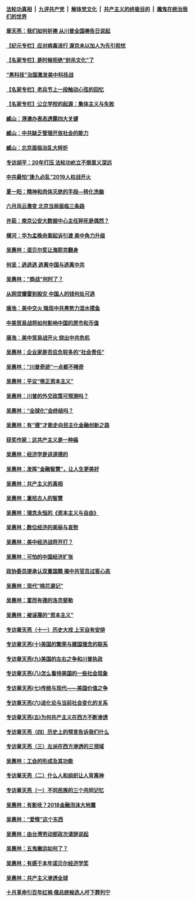 

####  [法轮功真相](../../../../basic/blob/master/README.md?t=07101202) &nbsp;|&nbsp; [九评共产党](../../../../9ping.md/blob/master/README.md?t=07101202) &nbsp;|&nbsp; [解体党文化](../../../../jtdwh.md/blob/master/README.md?t=07101202)  &nbsp;|&nbsp; [共产主义的终极目的](../../../../gczydzjmd.md/blob/master/README.md?t=07101202) &nbsp;|&nbsp; [魔鬼在统治我们的世界](../../../../mgztzwmdsj.md/blob/master/README.md?t=07101202) 

#### [章天亮：我们如何祈祷 从川普全国祷告日说起](../pages/nsc423/n11944627.md?t=07101202) 

#### [【纪元专栏】应对病毒流行 渥京未以加人为先引担忧](../pages/nsc423/n11875714.md?t=07101202) 

#### [【名家专栏】是时候拒绝“封杀文化”了](../pages/nsc423/n11814093.md?t=07101202) 

#### [“黑科技”治国激发美中科技战](../pages/nsc423/n11638056.md?t=07101202) 

#### [【名家专栏】老兵节上一段触动心弦的回忆](../pages/nsc423/n11646016.md?t=07101202) 

#### [【名家专栏】公立学校的起源：集体主义与失败](../pages/nsc423/n11601833.md?t=07101202) 

#### [臧山：港澳办表态透露四大关键](../pages/nsc423/n11421628.md?t=07101202) 

#### [臧山：中共缺乏管理开放社会的能力](../pages/nsc423/n11407457.md?t=07101202) 

#### [臧山：北京面临治乱大转折](../pages/nsc423/n11406895.md?t=07101202) 

#### [专访胡平：20年打压 法轮功屹立不倒意义深远](../pages/nsc423/n11398800.md?t=07101202) 

#### [中共最怕“逢九必乱”2019人权战开火](../pages/nsc423/n11385248.md?t=07101202) 

#### [夏一阳：精神和肉体灭绝的手段—转化洗脑](../pages/nsc423/n11368250.md?t=07101202) 

#### [六月风云激变 北京当局面临三条路](../pages/nsc423/n11313668.md?t=07101202) 

#### [许茹：南京公安大数据中心主任猝死是偶然？](../pages/nsc423/n11064744.md?t=07101202) 

#### [横河：华为孟晚舟案起诉引渡 美中角力升级](../pages/nsc423/n11027230.md?t=07101202) 

#### [吴惠林：诺贝尔奖让海耶克翻身](../pages/nsc423/n10890049.md?t=07101202) 

#### [何坚：逃逃逃 逃离中国与逃离中共](../pages/nsc423/n10592891.md?t=07101202) 

#### [吴惠林：“商战”何时了？](../pages/nsc423/n10573558.md?t=07101202) 

#### [从网贷爆雷到股灾 中国人的钱何处可逃](../pages/nsc423/n10572800.md?t=07101202) 

#### [唐浩：美中交火 隐现中共黑势力混水摸鱼](../pages/nsc423/n10544040.md?t=07101202) 

#### [中美贸易战将如何影响中国的房市和币值](../pages/nsc423/n10543697.md?t=07101202) 

#### [唐浩：美中贸易战开火 烧出中共危机](../pages/nsc423/n10540126.md?t=07101202) 

#### [吴惠林：企业家是否应负较多的“社会责任”](../pages/nsc423/n10535022.md?t=07101202) 

#### [吴惠林：“川普奇迹”一点都不稀奇](../pages/nsc423/n10512808.md?t=07101202) 

#### [吴惠林：平议“修正资本主义”](../pages/nsc423/n10495724.md?t=07101202) 

#### [吴惠林：川普的外交政策可预测吗？](../pages/nsc423/n10462387.md?t=07101202) 

#### [吴惠林：“全球化”会终结吗？](../pages/nsc423/n10452838.md?t=07101202) 

#### [吴惠林：有“德”才能走向民主化金融创新之路](../pages/nsc423/n10432292.md?t=07101202) 

#### [获奖作家：这共产主义是一种癌](../pages/nsc423/n10431541.md?t=07101202) 

#### [吴惠林：经济学是讲道德的](../pages/nsc423/n10398014.md?t=07101202) 

#### [吴惠林：发挥“金融智慧”，让人生更美好](../pages/nsc423/n10375019.md?t=07101202) 

#### [吴惠林：共产主义的真相](../pages/nsc423/n10351394.md?t=07101202) 

#### [吴惠林：重拾古人的智慧](../pages/nsc423/n10337691.md?t=07101202) 

#### [吴惠林：理念永恒的《资本主义与自由》](../pages/nsc423/n10316274.md?t=07101202) 

#### [吴惠林：数位经济的美丽与哀愁](../pages/nsc423/n10292946.md?t=07101202) 

#### [吴惠林：美中经济战将开打？](../pages/nsc423/n10258825.md?t=07101202) 

#### [吴惠林：可怕的中国经济扩张](../pages/nsc423/n10219147.md?t=07101202) 

#### [政协委员提承认双重国籍 揭中共官员过客心态](../pages/nsc423/n10208809.md?t=07101202) 

#### [吴惠林：现代“桃花源记”](../pages/nsc423/n10185234.md?t=07101202) 

#### [吴惠林：富而有德的洛克斐勒](../pages/nsc423/n10142264.md?t=07101202) 

#### [吴惠林：被诬蔑的“资本主义”](../pages/nsc423/n10124816.md?t=07101202) 

#### [专访章天亮（十一）历史大戏 上天自有安排](../pages/nsc423/n10094905.md?t=07101202) 

#### [专访章天亮(十)美国的繁荣与建国理念的联系](../pages/nsc423/n10094899.md?t=07101202) 

#### [专访章天亮(九)美国的左右之争和川普执政](../pages/nsc423/n10094889.md?t=07101202) 

#### [专访章天亮(八)怎么看待美国的一些社会现象](../pages/nsc423/n10094857.md?t=07101202) 

#### [专访章天亮(七)传统与现代——美国价值之争](../pages/nsc423/n10093140.md?t=07101202) 

#### [专访章天亮(六)进化论与当前社会变化的关系](../pages/nsc423/n10092036.md?t=07101202) 

#### [专访章天亮(五)为何共产主义在西方不断渗透](../pages/nsc423/n10083620.md?t=07101202) 

#### [专访章天亮（四）历史上的预言告诉我们什么](../pages/nsc423/n10083606.md?t=07101202) 

#### [专访章天亮（三）左派在西方渗透的三领域](../pages/nsc423/n10081115.md?t=07101202) 

#### [吴惠林：工会的形成及其功能](../pages/nsc423/n10080633.md?t=07101202) 

#### [专访章天亮（二）什么人和组织让人背离神](../pages/nsc423/n10076637.md?t=07101202) 

#### [专访章天亮（一）不同民族的三个共同记忆](../pages/nsc423/n10074188.md?t=07101202) 

#### [吴惠林：有影呒？2018金融泡沫大地震](../pages/nsc423/n10040534.md?t=07101202) 

#### [吴惠林：“爱情”这个东西](../pages/nsc423/n10019423.md?t=07101202) 

#### [吴惠林：由台湾劳动部政次请辞说起](../pages/nsc423/n9979679.md?t=07101202) 

#### [吴惠林：五鬼搬运如何了？](../pages/nsc423/n9925338.md?t=07101202) 

#### [吴惠林：有感于本年诺贝尔经济学奖](../pages/nsc423/n9871883.md?t=07101202) 

#### [吴惠林：共产主义渗透全球](../pages/nsc423/n9812748.md?t=07101202) 

#### [十月革命引百年红祸 俄总统候选人吁下葬列宁](../pages/nsc423/n9810182.md?t=07101202) 

